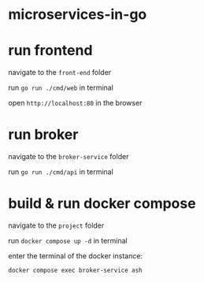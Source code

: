 # microservices-in-go

# run frontend

navigate to the `front-end` folder

run `go run ./cmd/web` in terminal

open `http://localhost:80` in the browser

# run broker

navigate to the `broker-service` folder

run `go run ./cmd/api` in terminal

# build & run docker compose

navigate to the `project` folder

run `docker compose up -d` in terminal

enter the terminal of the docker instance:
```
docker compose exec broker-service ash
```
